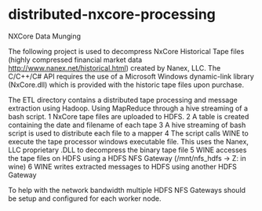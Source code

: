 # distributed-nxcore-processing
NXCore Data Munging

The following project is used to decompress NxCore Historical Tape files (highly compressed financial market data http://www.nanex.net/historical.html) created by Nanex, LLC. The C/C++/C# API requires the use of a Microsoft Windows dynamic-link library (NxCore.dll) which is provided with the historic tape files upon purchase.


The ETL directory contains a distributed tape processing and message extraction using Hadoop. Using MapReduce through a hive streaming of a bash script.
1 NxCore tape files are uploaded to HDFS.
2 A table is created containing the date and filename of each tape
3 A hive streaming of bash script is used to distribute each file to a mapper
4 The script calls WINE to execute the tape processor windows executable file. This uses the Nanex, LLC proprietary .DLL to decompress the binary tape file
5 WINE accesses the tape files on HDFS using a HDFS NFS Gateway (/mnt/nfs_hdfs -> Z: in wine)
6 WINE writes extracted messages to HDFS using another HDFS Gateway

To help with the network bandwidth multiple HDFS NFS Gateways should be setup and configured for each worker node.
